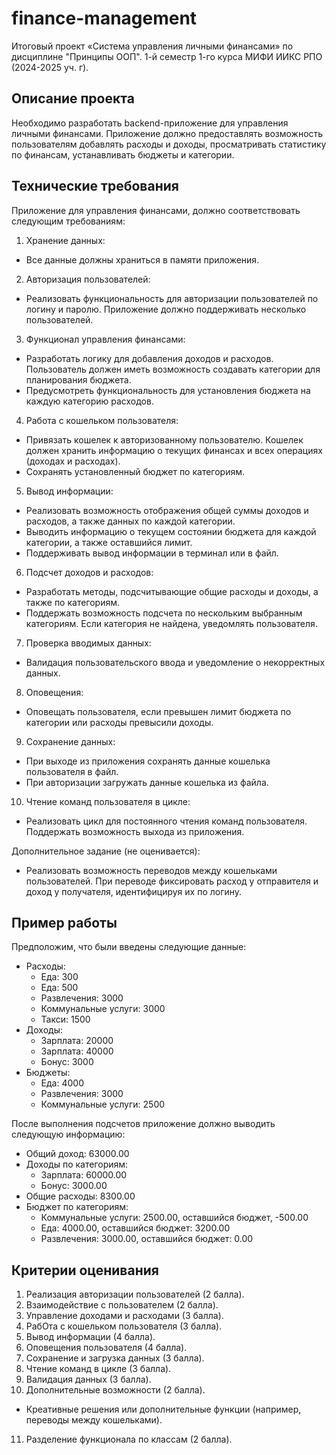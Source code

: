 # finance-management
Итоговый проект «Система управления личными финансами» по дисциплине "Принципы ООП". 1-й семестр 1-го курса МИФИ ИИКС РПО (2024-2025 уч. г).

## Описание проекта

Необходимо разработать backend-приложение для управления личными финансами. Приложение должно предоставлять возможность пользователям добавлять расходы и доходы, просматривать статистику по финансам, устанавливать бюджеты и категории.

## Технические требования

Приложение для управления финансами, должно соответствовать следующим требованиям:

1. Хранение данных:
- Все данные должны храниться в памяти приложения.
2. Авторизация пользователей:
- Реализовать функциональность для авторизации пользователей по логину и паролю. Приложение должно поддерживать несколько пользователей.
3. Функционал управления финансами:
- Разработать логику для добавления доходов и расходов. Пользователь должен иметь возможность создавать категории для планирования бюджета.
- Предусмотреть функциональность для установления бюджета на каждую категорию расходов.
4. Работа с кошельком пользователя:
- Привязать кошелек к авторизованному пользователю. Кошелек должен хранить информацию о текущих финансах и всех операциях (доходах и расходах).
- Сохранять установленный бюджет по категориям.
5. Вывод информации:
- Реализовать возможность отображения общей суммы доходов и расходов, а также данных по каждой категории.
- Выводить информацию о текущем состоянии бюджета для каждой категории, а также оставшийся лимит.
- Поддерживать вывод информации в терминал или в файл.
6. Подсчет доходов и расходов:
- Разработать методы, подсчитывающие общие расходы и доходы, а также по категориям.
- Поддержать возможность подсчета по нескольким выбранным категориям. Если категория не найдена, уведомлять пользователя.
7. Проверка вводимых данных:
- Валидация пользовательского ввода и уведомление о некорректных данных.
8. Оповещения:
- Оповещать пользователя, если превышен лимит бюджета по категории или расходы превысили доходы.
9. Сохранение данных:
- При выходе из приложения сохранять данные кошелька пользователя в файл.
- При авторизации загружать данные кошелька из файла.
10. Чтение команд пользователя в цикле:
- Реализовать цикл для постоянного чтения команд пользователя. Поддержать возможность выхода из приложения.

Дополнительное задание (не оценивается):

- Реализовать возможность переводов между кошельками пользователей. При переводе фиксировать расход у отправителя и доход у получателя, идентифицируя их по логину.

## Пример работы

Предположим, что были введены следующие данные:

- Расходы:
  - Еда: 300
  - Еда: 500
  - Развлечения: 3000
  - Коммунальные услуги: 3000
  - Такси: 1500
- Доходы:
  - Зарплата: 20000
  - Зарплата: 40000
  - Бонус: 3000
- Бюджеты:
  - Еда: 4000
  - Развлечения: 3000
  - Коммунальные услуги: 2500

После выполнения подсчетов приложение должно выводить следующую информацию:

- Общий доход: 63000.00
- Доходы по категориям:
  - Зарплата: 60000.00
  - Бонус: 3000.00
- Общие расходы: 8300.00
- Бюджет по категориям:
  - Коммунальные услуги: 2500.00, оставшийся бюджет, -500.00
  - Еда: 4000.00, оставшийся бюджет: 3200.00
  - Развлечения: 3000.00, оставшийся бюджет: 0.00

## Критерии оценивания

1. Реализация авторизации пользователей (2 балла).
2. Взаимодействие с пользователем (2 балла).
3. Управление доходами и расходами (3 балла).
4. РабОта с кошельком пользователя (3 балла).
5. Вывод информации (4 балла).
6. Оповещения пользователя (4 балла).
7. Сохранение и загрузка данных (3 балла).
8. Чтение команд в цикле (3 балла).
9. Валидация данных (3 балла).
10. Дополнительные возможности (2 балла).
- Креативные решения или дополнительные функции (например, переводы между кошельками).
11. Разделение функционала по классам (2 балла).
